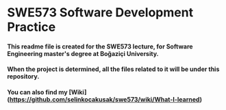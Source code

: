 # SWE573 Software Development Practice

#### This readme file is created for the SWE573 lecture, for Software Engineering master's degree at Boğaziçi University.

#### When the project is determined, all the files related to it will be under this repository.

#### You can also find my [Wiki] (https://github.com/selinkocakusak/swe573/wiki/What-I-learned)
